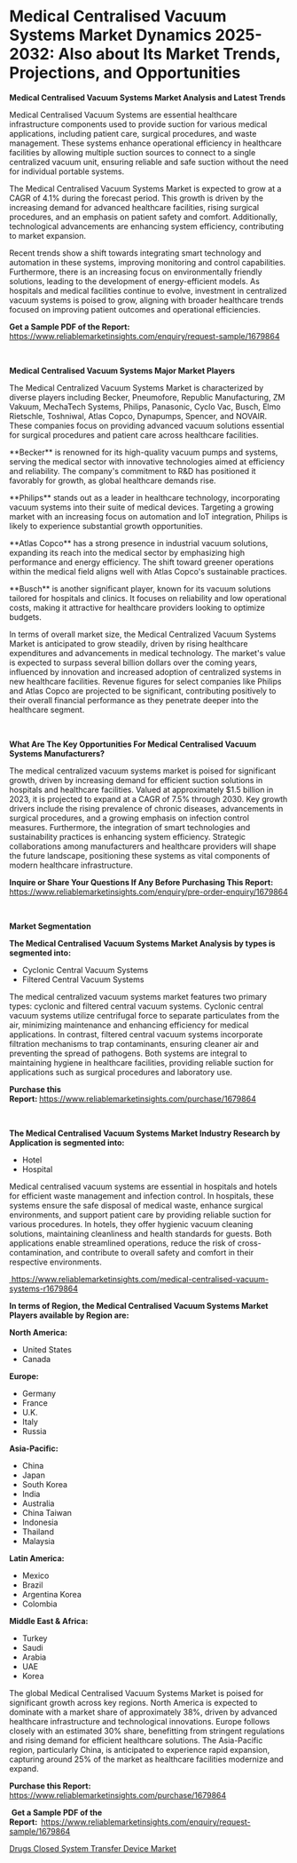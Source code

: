 <p><h1>Medical Centralised Vacuum Systems Market Dynamics 2025-2032: Also about Its Market Trends, Projections, and Opportunities</h1></p><p><strong>Medical Centralised Vacuum Systems Market Analysis and Latest Trends</strong></p>
<p><p>Medical Centralised Vacuum Systems are essential healthcare infrastructure components used to provide suction for various medical applications, including patient care, surgical procedures, and waste management. These systems enhance operational efficiency in healthcare facilities by allowing multiple suction sources to connect to a single centralized vacuum unit, ensuring reliable and safe suction without the need for individual portable systems.</p><p>The Medical Centralised Vacuum Systems Market is expected to grow at a CAGR of 4.1% during the forecast period. This growth is driven by the increasing demand for advanced healthcare facilities, rising surgical procedures, and an emphasis on patient safety and comfort. Additionally, technological advancements are enhancing system efficiency, contributing to market expansion. </p><p>Recent trends show a shift towards integrating smart technology and automation in these systems, improving monitoring and control capabilities. Furthermore, there is an increasing focus on environmentally friendly solutions, leading to the development of energy-efficient models. As hospitals and medical facilities continue to evolve, investment in centralized vacuum systems is poised to grow, aligning with broader healthcare trends focused on improving patient outcomes and operational efficiencies.</p></p>
<p><strong>Get a Sample PDF of the Report:&nbsp;</strong> <a href="https://www.reliablemarketinsights.com/enquiry/request-sample/1679864?utm_campaign=3101&utm_medium=2&utm_source=Github&utm_content=ia&utm_term=25032025&utm_id=medical-centralised-vacuum-systems">https://www.reliablemarketinsights.com/enquiry/request-sample/1679864</a></p>
<p>&nbsp;</p>
<p><strong>Medical Centralised Vacuum Systems Major Market Players</strong></p>
<p><p>The Medical Centralized Vacuum Systems Market is characterized by diverse players including Becker, Pneumofore, Republic Manufacturing, ZM Vakuum, MechaTech Systems, Philips, Panasonic, Cyclo Vac, Busch, Elmo Rietschle, Toshniwal, Atlas Copco, Dynapumps, Spencer, and NOVAIR. These companies focus on providing advanced vacuum solutions essential for surgical procedures and patient care across healthcare facilities.</p><p>**Becker** is renowned for its high-quality vacuum pumps and systems, serving the medical sector with innovative technologies aimed at efficiency and reliability. The company's commitment to R&D has positioned it favorably for growth, as global healthcare demands rise.</p><p>**Philips** stands out as a leader in healthcare technology, incorporating vacuum systems into their suite of medical devices. Targeting a growing market with an increasing focus on automation and IoT integration, Philips is likely to experience substantial growth opportunities.</p><p>**Atlas Copco** has a strong presence in industrial vacuum solutions, expanding its reach into the medical sector by emphasizing high performance and energy efficiency. The shift toward greener operations within the medical field aligns well with Atlas Copco's sustainable practices.</p><p>**Busch** is another significant player, known for its vacuum solutions tailored for hospitals and clinics. It focuses on reliability and low operational costs, making it attractive for healthcare providers looking to optimize budgets.</p><p>In terms of overall market size, the Medical Centralized Vacuum Systems Market is anticipated to grow steadily, driven by rising healthcare expenditures and advancements in medical technology. The market's value is expected to surpass several billion dollars over the coming years, influenced by innovation and increased adoption of centralized systems in new healthcare facilities. Revenue figures for select companies like Philips and Atlas Copco are projected to be significant, contributing positively to their overall financial performance as they penetrate deeper into the healthcare segment.</p></p>
<p>&nbsp;</p>
<p><strong>What Are The Key Opportunities For Medical Centralised Vacuum Systems Manufacturers?</strong></p>
<p><p>The medical centralized vacuum systems market is poised for significant growth, driven by increasing demand for efficient suction solutions in hospitals and healthcare facilities. Valued at approximately $1.5 billion in 2023, it is projected to expand at a CAGR of 7.5% through 2030. Key growth drivers include the rising prevalence of chronic diseases, advancements in surgical procedures, and a growing emphasis on infection control measures. Furthermore, the integration of smart technologies and sustainability practices is enhancing system efficiency. Strategic collaborations among manufacturers and healthcare providers will shape the future landscape, positioning these systems as vital components of modern healthcare infrastructure.</p></p>
<p><strong>Inquire or Share Your Questions If Any Before Purchasing This Report:</strong> <a href="https://www.reliablemarketinsights.com/enquiry/pre-order-enquiry/1679864?utm_campaign=3101&utm_medium=2&utm_source=Github&utm_content=ia&utm_term=25032025&utm_id=medical-centralised-vacuum-systems">https://www.reliablemarketinsights.com/enquiry/pre-order-enquiry/1679864</a></p>
<p>&nbsp;</p>
<p><strong>Market Segmentation</strong></p>
<p><strong>The Medical Centralised Vacuum Systems Market Analysis by types is segmented into:</strong></p>
<p><ul><li>Cyclonic Central Vacuum Systems</li><li>Filtered Central Vacuum Systems</li></ul></p>
<p><p>The medical centralized vacuum systems market features two primary types: cyclonic and filtered central vacuum systems. Cyclonic central vacuum systems utilize centrifugal force to separate particulates from the air, minimizing maintenance and enhancing efficiency for medical applications. In contrast, filtered central vacuum systems incorporate filtration mechanisms to trap contaminants, ensuring cleaner air and preventing the spread of pathogens. Both systems are integral to maintaining hygiene in healthcare facilities, providing reliable suction for applications such as surgical procedures and laboratory use.</p></p>
<p><strong>Purchase this Report:&nbsp;</strong><a href="https://www.reliablemarketinsights.com/purchase/1679864?utm_campaign=3101&utm_medium=2&utm_source=Github&utm_content=ia&utm_term=25032025&utm_id=medical-centralised-vacuum-systems">https://www.reliablemarketinsights.com/purchase/1679864</a></p>
<p>&nbsp;</p>
<p><strong>The Medical Centralised Vacuum Systems Market Industry Research by Application is segmented into:</strong></p>
<p><ul><li>Hotel</li><li>Hospital</li></ul></p>
<p><p>Medical centralised vacuum systems are essential in hospitals and hotels for efficient waste management and infection control. In hospitals, these systems ensure the safe disposal of medical waste, enhance surgical environments, and support patient care by providing reliable suction for various procedures. In hotels, they offer hygienic vacuum cleaning solutions, maintaining cleanliness and health standards for guests. Both applications enable streamlined operations, reduce the risk of cross-contamination, and contribute to overall safety and comfort in their respective environments.</p></p>
<p><a href="https://www.reliablemarketinsights.com/medical-centralised-vacuum-systems-r1679864?utm_campaign=3101&utm_medium=2&utm_source=Github&utm_content=ia&utm_term=25032025&utm_id=medical-centralised-vacuum-systems">&nbsp;https://www.reliablemarketinsights.com/medical-centralised-vacuum-systems-r1679864</a></p>
<p><strong>In terms of Region, the Medical Centralised Vacuum Systems Market Players available by Region are:</strong></p>
<p>
    <p> <strong> North America: </strong>
        <ul>
            <li>United States</li>
            <li>Canada</li>
        </ul>
        </p> 
    <p> <strong> Europe: </strong>
        <ul>
            <li>Germany</li>
            <li>France</li>
            <li>U.K.</li>
            <li>Italy</li>
            <li>Russia</li>
        </ul>
        </p> 
    <p> <strong> Asia-Pacific: </strong>
        <ul>
            <li>China</li>
            <li>Japan</li>
            <li>South Korea</li>
            <li>India</li>
            <li>Australia</li>
            <li>China Taiwan</li>
            <li>Indonesia</li>
            <li>Thailand</li>
            <li>Malaysia</li>
        </ul>
        </p> 
    <p> <strong> Latin America: </strong>
        <ul>
            <li>Mexico</li>
            <li>Brazil</li>
            <li>Argentina Korea</li>
            <li>Colombia</li>
        </ul>
        </p> 
    <p> <strong> Middle East & Africa: </strong>
        <ul>
            <li>Turkey</li>
            <li>Saudi</li>
            <li>Arabia</li>
            <li>UAE</li>
            <li>Korea</li>
        </ul>
    </p>
    </p>
<p><p>The global Medical Centralised Vacuum Systems Market is poised for significant growth across key regions. North America is expected to dominate with a market share of approximately 38%, driven by advanced healthcare infrastructure and technological innovations. Europe follows closely with an estimated 30% share, benefitting from stringent regulations and rising demand for efficient healthcare solutions. The Asia-Pacific region, particularly China, is anticipated to experience rapid expansion, capturing around 25% of the market as healthcare facilities modernize and expand.</p></p>
<p><strong>Purchase this Report: </strong><a href="https://www.reliablemarketinsights.com/purchase/1679864?utm_campaign=3101&utm_medium=2&utm_source=Github&utm_content=ia&utm_term=25032025&utm_id=medical-centralised-vacuum-systems">https://www.reliablemarketinsights.com/purchase/1679864</a></p>
<p>&nbsp;<strong>Get a Sample PDF of the Report:&nbsp;&nbsp;</strong><a href="https://www.reliablemarketinsights.com/enquiry/request-sample/1679864?utm_campaign=3101&utm_medium=2&utm_source=Github&utm_content=ia&utm_term=25032025&utm_id=medical-centralised-vacuum-systems">https://www.reliablemarketinsights.com/enquiry/request-sample/1679864</a></p>
<p><strong></strong></p>
<p><p><a href="https://github.com/giulyankela/Market-Research-Report-List-1/blob/main/drugs-closed-system-transfer-device-market.md?utm_campaign=3101&utm_medium=2&utm_source=Github&utm_content=ia&utm_term=25032025&utm_id=medical-centralised-vacuum-systems">Drugs Closed System Transfer Device Market</a></p></p>